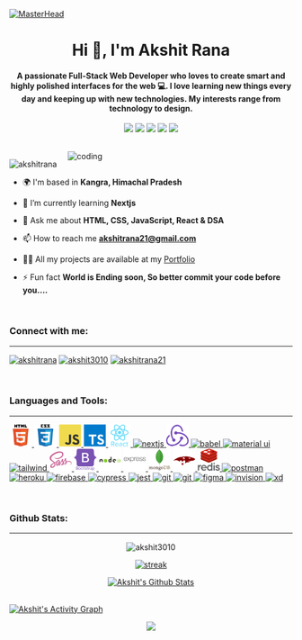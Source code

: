 [![MasterHead](https://user-images.githubusercontent.com/56001279/169477251-aa2fe072-f757-4b63-a480-58302b3a5df9.gif)](https://github.com/akshit3010)

<h1 align="center">Hi 👋, I'm Akshit Rana</h1>
<h4 align="center">A passionate Full-Stack Web Developer who loves to create smart and highly polished interfaces for the web 💻. I love learning new things every day and keeping up with new technologies. My interests range from technology to design.</h4>


<p align= "center">
<img src="https://img.shields.io/badge/M-MongoDB-brightgreen"/>
<img src="https://img.shields.io/badge/E-Express-black"/>
<img src="https://img.shields.io/badge/R-React-skyblue"/>
<img src="https://img.shields.io/badge/N-Node-green"/>
<img src="https://img.shields.io/badge/JS-Javascript-yellow"/>
</p>

<!---
[![MasterHead](https://raw.githubusercontent.com/PolarBearGG/PolarBearGG/master/web-developer.gif)](https://github.com/akshit3010)
<br/>
-->
<br/>
<img align="right" alt="coding" width="400" src="https://user-images.githubusercontent.com/56001279/169039511-a3887a25-f6aa-449c-a269-82372aaa8618.gif"/>

<p align="left"> <img src="https://komarev.com/ghpvc/?username=Akshit3010&label=Profile%20views&color=0e75b6&style=flat" alt="akshitrana" /> </p>

- 🌍 I'm based in **Kangra, Himachal Pradesh**

- 🌱 I’m currently learning **Nextjs**

- 💬 Ask me about **HTML, CSS, JavaScript, React & DSA**

- 📫 How to reach me **akshitrana21@gmail.com**

- 👨‍💻 All my projects are available at my [Portfolio](https://akshit3010.github.io/)

- ⚡ Fun fact **World is Ending soon, So better commit your code before you....**

<br>
<h3 align="left">Connect with me:</h3>
<hr>
<p align="left">
<a href="https://www.linkedin.com/in/akshit-rana-10/" target="_blank"><img align="center" src="https://raw.githubusercontent.com/rahuldkjain/github-profile-readme-generator/master/src/images/icons/Social/linked-in-alt.svg" alt="akshitrana" height="30" width="40" /></a>
<a href="https://codepen.io/akshit3010" target="_blank"><img align="center" src="https://raw.githubusercontent.com/rahuldkjain/github-profile-readme-generator/master/src/images/icons/Social/codepen.svg" alt="akshit3010" height="30" width="40" /></a>
  <a href="https://www.hackerrank.com/akshitrana21" target="blank"><img align="center" src="https://raw.githubusercontent.com/rahuldkjain/github-profile-readme-generator/master/src/images/icons/Social/hackerrank.svg" alt="akshitrana21" height="30" width="40" /></a>
</p>
<br>

<h3 align="left">Languages and Tools:</h3>
<hr>
  
<p align="left"> <a href="https://www.w3.org/html/" target="_blank" rel="noreferrer"> <img src="https://raw.githubusercontent.com/devicons/devicon/master/icons/html5/html5-original-wordmark.svg" alt="html5" width="40" height="40"/> </a><a href="https://www.w3schools.com/css/" target="_blank" rel="noreferrer"> <img src="https://raw.githubusercontent.com/devicons/devicon/master/icons/css3/css3-original-wordmark.svg" alt="css3" width="40" height="40"/> </a><a href="https://developer.mozilla.org/en-US/docs/Web/JavaScript" target="_blank" rel="noreferrer"> <img src="https://raw.githubusercontent.com/devicons/devicon/master/icons/javascript/javascript-original.svg" alt="javascript" width="40" height="40"/> </a><a href="https://www.typescriptlang.org/" target="_blank" rel="noreferrer"> <img src="https://raw.githubusercontent.com/devicons/devicon/master/icons/typescript/typescript-original.svg" alt="typescript" width="40" height="40"/> </a><a href="https://reactjs.org/" target="_blank" rel="noreferrer"> <img src="https://raw.githubusercontent.com/devicons/devicon/master/icons/react/react-original-wordmark.svg" alt="react" width="40" height="40"/> </a> <a href="https://nextjs.org/" target="_blank" rel="noreferrer"> <img src="https://cdn.worldvectorlogo.com/logos/nextjs-2.svg" alt="nextjs" width="40" height="40"/> </a> <a href="https://redux.js.org" target="_blank" rel="noreferrer"> <img src="https://raw.githubusercontent.com/devicons/devicon/master/icons/redux/redux-original.svg" alt="redux" width="40" height="40"/> </a><a href="https://babeljs.io/" target="_blank" rel="noreferrer"> <img src="https://www.vectorlogo.zone/logos/babeljs/babeljs-icon.svg" alt="babel" width="40" height="40"/> </a><a href="https://mui.com/" target="_blank" rel="noreferrer"> <img src="https://mui.com/static/logo.png" alt="material ui" width="40" height="40"/> </a><a href="https://tailwindcss.com/" target="_blank" rel="noreferrer"> <img src="https://www.vectorlogo.zone/logos/tailwindcss/tailwindcss-icon.svg" alt="tailwind" width="40" height="40"/> </a><a href="https://sass-lang.com" target="_blank" rel="noreferrer"> <img src="https://raw.githubusercontent.com/devicons/devicon/master/icons/sass/sass-original.svg" alt="sass" width="40" height="40"/> </a><a href="https://getbootstrap.com" target="_blank" rel="noreferrer"><img src="https://raw.githubusercontent.com/devicons/devicon/master/icons/bootstrap/bootstrap-plain-wordmark.svg" alt="bootstrap" width="40" height="40"/> </a><a href="https://nodejs.org" target="_blank" rel="noreferrer"> <img src="https://raw.githubusercontent.com/devicons/devicon/master/icons/nodejs/nodejs-original-wordmark.svg" alt="nodejs" width="40" height="40"/> </a>  <a href="https://expressjs.com" target="_blank" rel="noreferrer"> <img src="https://raw.githubusercontent.com/devicons/devicon/master/icons/express/express-original-wordmark.svg" alt="express" width="40" height="40"/> </a><a href="https://www.mongodb.com/" target="_blank" rel="noreferrer"> <img src="https://raw.githubusercontent.com/devicons/devicon/master/icons/mongodb/mongodb-original-wordmark.svg" alt="mongodb" width="40" height="40"/> </a><a href="https://mongoosejs.com/" target="_blank" rel="noreferrer"> <img src="https://raw.githubusercontent.com/github/explore/80688e429a7d4ef2fca1e82350fe8e3517d3494d/topics/mongoose/mongoose.png" alt="mongoose" width="40" height="40"/> </a><a href="https://redis.io" target="_blank" rel="noreferrer"> <img src="https://raw.githubusercontent.com/devicons/devicon/master/icons/redis/redis-original-wordmark.svg" alt="redis" width="40" height="40"/> </a> <a href="https://postman.com" target="_blank" rel="noreferrer"> <img src="https://www.vectorlogo.zone/logos/getpostman/getpostman-icon.svg" alt="postman" width="40" height="40"/> </a><a href="https://heroku.com" target="_blank" rel="noreferrer"> <img src="https://www.vectorlogo.zone/logos/heroku/heroku-icon.svg" alt="heroku" width="40" height="40"/> </a><a href="https://firebase.google.com/" target="_blank" rel="noreferrer"> <img src="https://www.vectorlogo.zone/logos/firebase/firebase-icon.svg" alt="firebase" width="40" height="40"/> </a>  <a href="https://www.cypress.io" target="_blank" rel="noreferrer"> <img src="https://iconape.com/wp-content/files/gj/370774/svg/370774.svg" alt="cypress" width="40" height="40"/> </a>  <a href="https://jestjs.io" target="_blank" rel="noreferrer"> <img src="https://www.vectorlogo.zone/logos/jestjsio/jestjsio-icon.svg" alt="jest" width="40" height="40"/> </a><a href="https://git-scm.com/" target="_blank" rel="noreferrer"> <img src="https://www.vectorlogo.zone/logos/git-scm/git-scm-icon.svg" alt="git" width="40" height="40"/> </a><a href="https://code.visualstudio.com/" target="_blank" rel="noreferrer"> <img src="https://upload.wikimedia.org/wikipedia/commons/thumb/9/9a/Visual_Studio_Code_1.35_icon.svg/2048px-Visual_Studio_Code_1.35_icon.svg.png" alt="git" width="40" height="40"/> </a><a href="https://www.figma.com/" target="_blank" rel="noreferrer"> <img src="https://www.vectorlogo.zone/logos/figma/figma-icon.svg" alt="figma" width="40" height="40"/> </a><a href="https://www.invisionapp.com/" target="_blank" rel="noreferrer"> <img src="https://www.vectorlogo.zone/logos/invisionapp/invisionapp-icon.svg" alt="invision" width="40" height="40"/> </a> <a href="https://www.adobe.com/products/xd.html" target="_blank" rel="noreferrer"> <img src="https://cdn.worldvectorlogo.com/logos/adobe-xd.svg" alt="xd" width="40" height="40"/> </a> </p>
 
<br/>

<h3 align="left">Github Stats:</h3>
<hr>
<p align="center"><img align="center" src="https://github-readme-stats.vercel.app/api/top-langs?username=akshit3010&langs_count=10&show_icons=true&locale=en&layout=compact&theme=react&hide_border=true&bg_color=0D1117" alt="akshit3010" /></p>

<p align="center">
    <a href="https://github.com/Akshit3010/github-readme-streak-stats">
        <img title=":fire: Get streak stats for your profile at git.io/streak-stats" alt="streak" src="https://github-readme-streak-stats.herokuapp.com/?user=Akshit3010&theme=black-ice&hide_border=true&stroke=0000&bg_color=0D1117"/>
    </a>
</p>
<p align="center">
    <a href="https://github.com/Akshit3010/github-readme-stats"><img alt="Akshit's Github Stats" src="https://github-readme-stats.vercel.app/api?username=Akshit3010&show_icons=true&count_private=true&show_owner=ture&theme=react&hide_border=true&bg_color=0D1117" /></a>
    </p>
 
<br/>
<a href="https://github.com/Akshit3010/github-readme-activity-graph"><img alt="Akshit's Activity Graph" src="https://activity-graph.herokuapp.com/graph?username=Akshit3010&bg_color=0D1117&color=5BCDEC&line=5BCDEC&point=FFFFFF&hide_border=true" /></a>
<br/>

<p align="center">
  <img  src="https://raw.githubusercontent.com/Trilokia/Trilokia/379277808c61ef204768a61bbc5d25bc7798ccf1/bottom_header.svg">
 </p>
